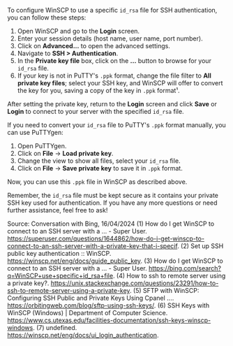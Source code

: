 To configure WinSCP to use a specific `id_rsa` file for SSH authentication, you can follow these steps:

1. Open WinSCP and go to the **Login** screen.
2. Enter your session details (host name, user name, port number).
3. Click on **Advanced...** to open the advanced settings.
4. Navigate to **SSH > Authentication**.
5. In the **Private key file** box, click on the **...** button to browse for your `id_rsa` file.
6. If your key is not in PuTTY's `.ppk` format, change the file filter to **All private key files**; select your SSH key, and WinSCP will offer to convert the key for you, saving a copy of the key in `.ppk` format¹.

After setting the private key, return to the **Login** screen and click **Save** or **Login** to connect to your server with the specified `id_rsa` file.

If you need to convert your `id_rsa` file to PuTTY's `.ppk` format manually, you can use PuTTYgen:
1. Open PuTTYgen.
2. Click on **File** → **Load private key**.
3. Change the view to show all files, select your `id_rsa` file.
4. Click on **File** → **Save private key** to save it in `.ppk` format.

Now, you can use this `.ppk` file in WinSCP as described above.

Remember, the `id_rsa` file must be kept secure as it contains your private SSH key used for authentication. If you have any more questions or need further assistance, feel free to ask!

Source: Conversation with Bing, 16/04/2024
(1) How do I get WinSCP to connect to an SSH server with a ... - Super User. https://superuser.com/questions/1644862/how-do-i-get-winscp-to-connect-to-an-ssh-server-with-a-private-key-that-i-specif.
(2) Set up SSH public key authentication :: WinSCP. https://winscp.net/eng/docs/guide_public_key.
(3) How do I get WinSCP to connect to an SSH server with a ... - Super User. https://bing.com/search?q=WinSCP+use+specific+id_rsa+file.
(4) How to ssh to remote server using a private key?. https://unix.stackexchange.com/questions/23291/how-to-ssh-to-remote-server-using-a-private-key.
(5) SFTP with WinSCP: Configuring SSH Public and Private Keys Using Cpanel .... https://orbitingweb.com/blog/sftp-using-ssh-keys/.
(6) SSH Keys with WinSCP (Windows) | Department of Computer Science. https://www.cs.utexas.edu/facilities-documentation/ssh-keys-winscp-windows.
(7) undefined. https://winscp.net/eng/docs/ui_login_authentication.